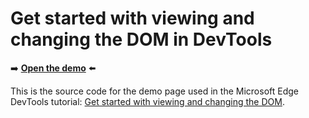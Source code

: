 # Get started with viewing and changing the DOM in DevTools

➡️ **[Open the demo](https://microsoftedge.github.io/Demos/devtools-dom-get-started/)** ⬅️

This is the source code for the demo page used in the Microsoft Edge DevTools tutorial: [Get started with viewing and changing the DOM](https://docs.microsoft.com/microsoft-edge/devtools-guide-chromium/dom/).
